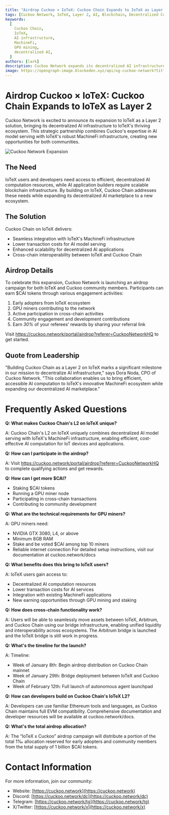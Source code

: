 ```yaml
---
title: "Airdrop Cuckoo × IoTeX: Cuckoo Chain Expands to IoTeX as Layer 2"
tags: [Cuckoo Network, IoTeX, Layer 2, AI, Blockchain, Decentralized Computing]
keywords:
  [
    Cuckoo Chain,
    IoTeX,
    AI infrastructure,
    MachineFi,
    GPU mining,
    decentralized AI,
  ]
authors: [lark]
description: Cuckoo Network expands its decentralized AI infrastructure to IoTeX as a Layer 2 solution, integrating with IoTeX's MachineFi ecosystem to offer scalable AI computation and cross-chain interoperability. Discover the benefits for developers, miners, and IoTeX users, and learn how to participate in the $CAI token airdrop.
image: https://opengraph-image.blockeden.xyz/api/og-cuckoo-network?title=Airdrop%20Cuckoo%20%C3%97%20IoTeX:%20Cuckoo%20Chain%20Expands%20to%20IoTeX%20as%20Layer%202
---
```


# Airdrop Cuckoo × IoTeX: Cuckoo Chain Expands to IoTeX as Layer 2

Cuckoo Network is excited to announce its expansion to IoTeX as a Layer 2 solution, bringing its decentralized AI infrastructure to IoTeX's thriving ecosystem. This strategic partnership combines Cuckoo's expertise in AI model serving with IoTeX's robust MachineFi infrastructure, creating new opportunities for both communities.

![Cuckoo Network Expansion](https://opengraph-image.blockeden.xyz/api/og-cuckoo-network?title=Airdrop%20Cuckoo%20%C3%97%20IoTeX:%20Cuckoo%20Chain%20Expands%20to%20IoTeX%20as%20Layer%202)

## **The Need**

IoTeX users and developers need access to efficient, decentralized AI computation resources, while AI application builders require scalable blockchain infrastructure. By building on IoTeX, Cuckoo Chain addresses these needs while expanding its decentralized AI marketplace to a new ecosystem.

## **The Solution**

Cuckoo Chain on IoTeX delivers:

- Seamless integration with IoTeX's MachineFi infrastructure
- Lower transaction costs for AI model serving
- Enhanced scalability for decentralized AI applications
- Cross-chain interoperability between IoTeX and Cuckoo Chain

## **Airdrop Details**

To celebrate this expansion, Cuckoo Network is launching an airdrop campaign for both IoTeX and Cuckoo community members. Participants can earn $CAI tokens through various engagement activities:

1. Early adopters from IoTeX ecosystem
2. GPU miners contributing to the network
3. Active participation in cross-chain activities
4. Community engagement and development contributions
5. Earn _30%_ of your referees' rewards by sharing your referral link

Visit https://cuckoo.network/portal/airdrop?referer=CuckooNetworkHQ to get started.

## **Quote from Leadership**

"Building Cuckoo Chain as a Layer 2 on IoTeX marks a significant milestone in our mission to decentralize AI infrastructure," says Dora Noda, CPO of Cuckoo Network. "This collaboration enables us to bring efficient, accessible AI computation to IoTeX's innovative MachineFi ecosystem while expanding our decentralized AI marketplace."

# **Frequently Asked Questions**

**Q: What makes Cuckoo Chain's L2 on IoTeX unique?**

A: Cuckoo Chain's L2 on IoTeX uniquely combines decentralized AI model serving with IoTeX's MachineFi infrastructure, enabling efficient, cost-effective AI computation for IoT devices and applications.

**Q: How can I participate in the airdrop?**

A: Visit https://cuckoo.network/portal/airdrop?referer=CuckooNetworkHQ to complete qualifying actions and get rewards.

**Q: How can I get more $CAI?**

- Staking $CAI tokens
- Running a GPU miner node
- Participating in cross-chain transactions
- Contributing to community development

**Q: What are the technical requirements for GPU miners?**

A: GPU miners need:

- NVIDIA GTX 3080, L4, or above
- Minimum 8GB RAM
- Stake and be voted $CAI among top 10 miners
- Reliable internet connection For detailed setup instructions, visit our documentation at cuckoo.network/docs

**Q: What benefits does this bring to IoTeX users?**

A: IoTeX users gain access to:

- Decentralized AI computation resources
- Lower transaction costs for AI services
- Integration with existing MachineFi applications
- New earning opportunities through GPU mining and staking

**Q: How does cross-chain functionality work?**

A: Users will be able to seamlessly move assets between IoTeX, Arbitrum, and Cuckoo Chain using our bridge infrastructure, enabling unified liquidity and interoperability across ecosystems. The Arbitrum bridge is launched and the IoTeX bridge is still work in progress.

**Q: What's the timeline for the launch?**

A: Timeline:

- Week of January 8th: Begin airdrop distribution on Cuckoo Chain mainnet
- Week of January 29th: Bridge deployment between IoTeX and Cuckoo Chain
- Week of February 12th: Full launch of autonomous agent launchpad

**Q: How can developers build on Cuckoo Chain's IoTeX L2?**

A: Developers can use familiar Ethereum tools and languages, as Cuckoo Chain maintains full EVM compatibility. Comprehensive documentation and developer resources will be available at cuckoo.network/docs.

**Q: What's the total airdrop allocation?**

A: The “IoTeX x Cuckoo” airdrop campaign will distribute a portion of the total 1‰ allocation reserved for early adopters and community members from the total supply of 1 billion $CAI tokens.

# **Contact Information**

For more information, join our community:

- Website: [https://cuckoo.network](https://cuckoo.network)
- Discord: [https://cuckoo.network/dc](https://cuckoo.network/dc)
- Telegram: [https://cuckoo.network/tg](https://cuckoo.network/tg)
- X/Twitter: [https://cuckoo.network/x](https://cuckoo.network/x)
